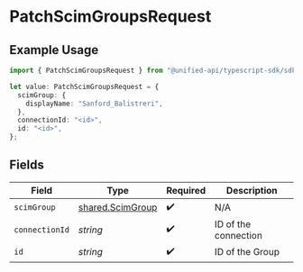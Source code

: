 # PatchScimGroupsRequest

## Example Usage

```typescript
import { PatchScimGroupsRequest } from "@unified-api/typescript-sdk/sdk/models/operations";

let value: PatchScimGroupsRequest = {
  scimGroup: {
    displayName: "Sanford_Balistreri",
  },
  connectionId: "<id>",
  id: "<id>",
};
```

## Fields

| Field                                                       | Type                                                        | Required                                                    | Description                                                 |
| ----------------------------------------------------------- | ----------------------------------------------------------- | ----------------------------------------------------------- | ----------------------------------------------------------- |
| `scimGroup`                                                 | [shared.ScimGroup](../../../sdk/models/shared/scimgroup.md) | :heavy_check_mark:                                          | N/A                                                         |
| `connectionId`                                              | *string*                                                    | :heavy_check_mark:                                          | ID of the connection                                        |
| `id`                                                        | *string*                                                    | :heavy_check_mark:                                          | ID of the Group                                             |